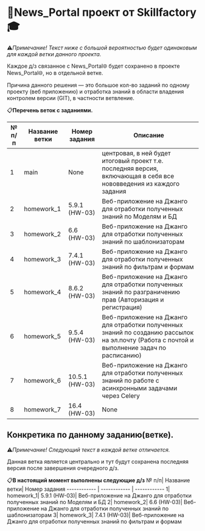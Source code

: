 # 📰News_Portal проект от Skillfactory🎓
⚠️*Примечание! Текст ниже с большой вероятностью будет одинаковым для каждой ветки данного проекта.*

Каждое д/з связанное с News_Portal🌐 будет сохранено в проекте News_Portal🌐, но в отдельной ветке. 

Причина данного решения — это большое кол-во заданий по одному проекту (веб приложению) и отработка знаний в области владения контролем версии (GIT), в частности ветвление.

📋**Перечень веток с заданиями.**

№ п/п| Название ветки| Номер задания| Описание
------------ | ------------ | ------------ | -------------
1| main| None| центровая, в ней будет итоговый проект т.е. последняя версия, включающая в себя все нововведения из каждого задания
2| homework_1| 5.9.1 (HW-03)| Веб-приложение на Джанго для отработки полученных знаний по Моделям и БД
3| homework_2| 6.6 (HW-03)| Веб-приложение на Джанго для отработки полученных знаний по шаблонизаторам
4| homework_3| 7.4.1 (HW-03)| Веб-приложение на Джанго для отработки полученных знаний по фильтрам и формам
5| homework_4| 8.6.2 (HW-03)| Веб-приложение на Джанго для отработки полученных знаний по разграничению прав (Авторизация и регистрация)
6| homework_5| 9.5.4 (HW-03)| Веб-приложение на Джанго для отработки полученных знаний по созданию рассылок на эл.почту (Работа с почтой и выполнение задач по расписанию)
7| homework_6| 10.5.1 (HW-03)| Веб-приложение на Джанго для отработки полученных знаний по работе с асинхронными задачами через Celery
8| homework_7| 16.4 (HW-03)| None



## Конкретика по данному заданию(ветке).

⚠️*Примечание! Следующий текст в каждой ветке отличается.*

Данная ветка является центрально и тут будут сохранена последняя версия после завершения очередного д/з.

📋**В настоящий момент выполнены следующие д/з**
№ п/п| Название ветки| Номер задания
------------ | ------------ | ------------
1| homework_1| 5.9.1 (HW-03)| Веб-приложение на Джанго для отработки полученных знаний по Моделям и БД
2| homework_2| 6.6 (HW-03)| Веб-приложение на Джанго для отработки полученных знаний по шаблонизаторам
3| homework_3| 7.4.1 (HW-03)| Веб-приложение на Джанго для отработки полученных знаний по фильтрам и формам
